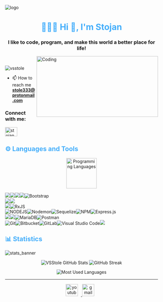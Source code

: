 ![logo](https://cutewallpaper.org/21/galaxy-background-gif/About-Massive-Galaxy-Online-Space-Trading-Adventure-Game.gif)

<h1 align="center"style="color: #44AEFB;"> 👨🏻‍💻 Hi 👋, I'm Stojan</h1>
<h3 align="center">I like to code, program, and make this world a better place for life!</h3>
<img align="right" alt="Coding" width="400" height="200"src="https://i.pinimg.com/originals/e4/26/70/e426702edf874b181aced1e2fa5c6cde.gif"><br>
<p align="left"> <img src="https://komarev.com/ghpvc/?username=vsstole&label=Profile%20views&color=0e75b6&style=flat" alt="vsstole" /> </p>

 
- 📫 How to reach me **stole333@protonmail.com**

<h3 align="left">Connect with me:</h3>
<p align="left">
<a href="https://www.linkedin.com/in/stojan-vujo%C5%A1evi%C4%87-792949240/" target="blank"><img align="center" src="https://raw.githubusercontent.com/rahuldkjain/github-profile-readme-generator/master/src/images/icons/Social/linked-in-alt.svg" alt="stojan vujosevic" height="30" width="40" /></a>
</p>

<h2 style="color: #44AEFB">⚙️ Languages and Tools</h2>

<div align="center" style="display:block;">
    <img width="100px" alt="Programming Languages" src="https://user-images.githubusercontent.com/78341798/194531121-47b0119a-ce00-439d-b586-125f86acb098.png"/> 
</div>
 
<p align="left" 



 ![](https://img.shields.io/badge/html5-%23E34F26.svg?style=for-the-badge&logo=html5&logoColor=white)![](https://img.shields.io/badge/CSS3-1572B6?style=for-the-badge&logo=css3&logoColor=white)![](https://img.shields.io/badge/Bootstrap-563D7C?style=for-the-badge&logo=bootstrap&logoColor=white)![](https://img.shields.io/badge/Sass-CC6699?style=for-the-badge&logo=sass&logoColor=white)![Bootstrap](https://img.shields.io/badge/bootstrap-%238511FA.svg?style=for-the-badge&logo=bootstrap&logoColor=white) <br>![](https://img.shields.io/badge/JavaScript-F7DF1E?style=for-the-badge&logo=javascript&logoColor=black)![](https://img.shields.io/badge/jQuery-0769AD?style=for-the-badge&logo=jquery&logoColor=white)<br>![](https://img.shields.io/badge/Angular-DD0031?style=for-the-badge&logo=angular&logoColor=white)![RxJS](https://img.shields.io/badge/rxjs-%23B7178C.svg?style=for-the-badge&logo=reactivex&logoColor=white)<br>![NODEJS](https://img.shields.io/badge/Node.js-43853D?style=for-the-badge&logo=node.js&logoColor=white)![Nodemon](https://img.shields.io/badge/NODEMON-%23323330.svg?style=for-the-badge&logo=nodemon&logoColor=%BBDEAD)![Sequelize](https://img.shields.io/badge/Sequelize-52B0E7?style=for-the-badge&logo=Sequelize&logoColor=white)![NPM](https://img.shields.io/badge/NPM-%23CB3837.svg?style=for-the-badge&logo=npm&logoColor=white)![Express.js](https://img.shields.io/badge/express.js-%23404d59.svg?style=for-the-badge&logo=express&logoColor=%2361DAFB)<br>
![](https://img.shields.io/badge/PHP-777BB4?style=for-the-badge&logo=php&logoColor=white)![](https://img.shields.io/badge/MySQL-005C84?style=for-the-badge&logo=mysql&logoColor=white)![MariaDB](https://img.shields.io/badge/MariaDB-003545?style=for-the-badge&logo=mariadb&logoColor=white)![Postman](https://img.shields.io/badge/Postman-FF6C37?style=for-the-badge&logo=postman&logoColor=white)
<br>![Git](https://img.shields.io/badge/git-%23F05033.svg?style=for-the-badge&logo=git&logoColor=white)![Bitbucket](https://img.shields.io/badge/bitbucket-%230047B3.svg?style=for-the-badge&logo=bitbucket&logoColor=white)![GitLab](https://img.shields.io/badge/gitlab-%23181717.svg?style=for-the-badge&logo=gitlab&logoColor=white)![Visual Studio Code](https://img.shields.io/badge/Visual%20Studio%20Code-0078d7.svg?style=for-the-badge&logo=visual-studio-code&logoColor=white)![](https://img.shields.io/badge/Jira-0052CC?style=for-the-badge&logo=Jira&logoColor=white)</p>

<h2 style="color: #44AEFB">📊 Statistics</h2>

 ![stats_banner](https://user-images.githubusercontent.com/78341798/194534778-d662496c-ae00-4e8d-ae9b-b90912054e7f.gif)

 <div class="footer" align="center" style="margin:15px;">

 ![VSStole GitHub Stats](https://github-readme-stats.vercel.app/api?username=vsstole&show&icons=stars&count_private=true&showicons=true&theme=algolia&border_radius=20)
![GitHub Streak](https://streak-stats.demolab.com?user=vsstole&show_icons_private=true&theme=algolia&border_radius=20)

![Most Used Languages](https://github-readme-stats.vercel.app/api/top-langs/?username=vsstole&show&_icons=compact&show_icons=true&theme=algolia&border_radius=20)


 </div><hr>
 <div class="footer" align="center" style="margin:15px;">
   <a href="https://www.youtube.com/" target="_blank">
        <img  style="margin:0 10px 10px 0;" src="https://user-images.githubusercontent.com/78341798/194531650-698ef1b1-9cbd-4b4f-96ef-5a2ec4b5d7e6.svg" alt="youtube" width="40px"/>
    </a>
    <a href="#" target="_blank">
        <img style="margin:0 10px 10px 0;" src="https://user-images.githubusercontent.com/78341798/194531383-ddb2b774-5bb9-491c-b601-4a4a7d9792fb.svg" alt="gmail" width="40px"/>
    </a>
</div>
<!-- End Footer -->
 
